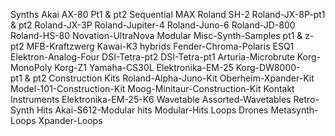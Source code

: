 Synths
Akai AX-80 Pt1 & pt2
Sequential MAX
Roland SH-2
Roland-JX-8P-pt1 & pt2
Roland-JX-3P
Roland-Jupiter-4
Roland-Juno-6
Roland-JD-800
Roland-HS-80
Novation-UltraNova
Modular
Misc-Synth-Samples pt1 & z-pt2
MFB-Kraftzwerg
Kawai-K3
hybrids
Fender-Chroma-Polaris
ESQ1
Elektron-Analog-Four
DSI-Tetra-pt2
DSI-Tetra-pt1
Arturia-Microbrute
Korg-MonoPoly
Korg-Z1
Yamaha-CS30L
Elektronika-EM-25
Korg-DW8000-pt1 & pt2
Construction Kits
Roland-Alpha-Juno-Kit
Oberheim-Xpander-Kit
Model-101-Construction-Kit
Moog-Minitaur-Construction-Kit
Kontakt Instruments
Elektronika-EM-25-K6
Wavetable
Assorted-Wavetables
Retro-Synth
Hits
Akai-S612-Modular
hits
Modular-Hits
Loops
Drones
Metasynth-Loops
Xpander-Loops
